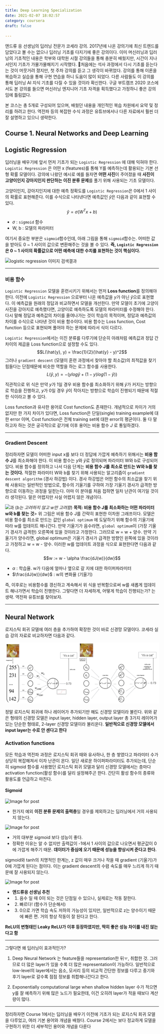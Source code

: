 ```yaml
---
title: Deep Learning Specialization
date: 2021-02-07 18:02:57
category: coursera
draft: false

---
```

앤드류 응 선생님의 딥러닝 전문가 코세라 강의. 2017년에 나온 강의기에 최신 트렌드를 담았다고 볼 수는 없으나 딥러닝 기초를 다지기에 좋은 강의이다. 이미 머신러닝과 딥러닝의 기초적인 내용은 학부와 대학원 시절 강의들을 통해 충분히 배웠지만, 시간이 지나서인지 기초가 가물가물해지기 시작했다. 🤔처음에는 석사 과정에서 다시 기초를 듣는다는 것이 머뭇거려 졌지만, 첫 주차 강의를 듣고 그 생각이 바뀌었다. 강의를 통해 이론을 복습하고 실습을 통해 구현 연습을 하니 도움이 많이 되었다. 다른 사람들도 이 강의를 통해 딥러닝 AI 지식 기초를 다질 수 있을 것이라 확신한다. 구글 부트캠프 2020 코스에서도 본 강의를 들으면 머신러닝 엔지니어 기초 자격을 획득했다고 가정하니 좋은 강의임에 틀림없다.
 
본 코스는 총 5개로 구성되어 있으며, 배웠던 내용을 개인적인 복습 차원에서 요약 및 정리를 하려고 한다. 역전파 등의 복잡한 수식 과정은 유튜브에서나 다른 자료에서 훨씬 더 잘 설명하고 있으니 생략한다. 

## Course 1. Neural Networks and Deep Learning

## Logistic Regression
딥러닝을 배우기에 앞서 먼저 기초가 되는 `Logistic Regression` 에 대해 익혀야 한다. `Logistic Regression` 은 어떤 x (features)를 통해 Y를 예측하는데 활용되는 기본 선형 확률 모델이다. 강의에 나왔던 예시로 예를 들자면 **어떤 사진**이 주어졌을 때 **사진이 고양이인지 강아지인지 판단하는 이진 분류 문제**를 풀기 위해 사용되는 기초 모델이다. 

고양이인지, 강아지인지에 대한 예측 정확도를 `Logistic Regression`은 0에서 1 사이의 확률로 표현해준다. 이를 수식으로 나타낸다면 예측값인 $\hat{y}$은 다음과 같이 표현할 수 있다. 
$$\hat{y} = \sigma(W^Tx + b)$$

- $\sigma$ : `sigmoid` 함수
- W, b : 모델의 파라미터

여기서 중요한 부분은 `sigmoid`함수인데, 아래 그림을 통해 `sigmoid`함수는. 어떠한 값을 받아도 0 ~ 1 사이의 값으로 변환해주는 것을 볼 수 있다.  **즉, `Logistic Regression` 은 0 ~ 1 사이의 확률값으로 어떤 예측에 대한 수치를 표현하는 것이 핵심이다.** 

![logistic regression 이미지 검색결과](https://miro.medium.com/max/2400/1*RqXFpiNGwdiKBWyLJc_E7g.png)


---
### 비용 함수
`Logistic Regression` 모델을 훈련시키기 위해서는 먼저 **Loss function**를 정의해야 한다. 이전에 `Logistic Regression` 으로부터 나온 예측값을 $y$가 아닌 $\hat{y}$으로 표현했다. 이 예측값을 원래의 정답과 비교하면서 모델을 개선한다. 만약 모델이 초기에 고양이 사진을 강아지로 예측했다면, 고양이로 예측하도록 모델의 파라미터를 수정해야 한다. 다시 말해 정답과 예측값의 차이를 줄여나가는 것이 학습의 목적이며, 정답과 예측값의 차이를 수식으로 나타낸 것이 비용 함수이다. 비용 함수는 Loss function, Cost function 등으로 표현되며 풀어야 하는 문제에 따라서 식이 다르다. 

`Logistic Regression`에서는 이진 분류를 다루기에 단순히 아래처럼 예측값과 정답 간 차이의 제곱을 Loss function으로 설정할 수도 있다. 
$$L(\hat{y}, y) = \frac{1}{2}(\hat{y} - y)^2$$
그러나 `gradient descent` (모델이 훈련 과정에서 찾아야 할 최소값)의 최적값을 찾기 힘들다는 단점때문에 비슷한 역할을 하는 로그 함수를 사용한다. 
$$L(\hat{y}, y) = -(ylog\hat{y} + (1-y)log(1-\hat{y}))$$

직관적으로 위 식은 만약 $y$가 1일 경우 비용 함수를 최소화하기 위해 $\hat{y}$가 커지는 방향으로 학습을 진행하고, $y$가 0일 경우 $\hat{y}$이 작아지는 방향으로 학습이 진행되기 때문에 적절한 식이라고 볼 수 있다.

Loss function과 유사한 용어로 Cost function도 존재한다. 개념적으로 차이가 거의 없지만 한 가지 차이가 있다면, Loss function은 단일(single) training example에 대한 error 이며, Cost function은 전체 training set에 대한 error의 평균이다. 둘 다 말하고자 하는 것은 궁극적으로 같기에 이후 용어는 비용 함수 $J$ 로 통일하겠다.

---
### Gradient Descent
정리하자면 모델이 어떠한 input x를 보다 더 정답에 가깝게 예측하기 위해서는 **비용 함수 J**를 최소화해야 한다. 이 비용 함수는 $y$와 $\hat{y}$로 정의되며 파라미터 W와 b로 구성되어 있다. 비용 함수를 정의하고 나서 다음 단계는 **비용 함수 J를 최소로 만드는 W와 b를 찾는 것이다.** 적절한 파라미터 W와 b를 찾기 위해 사용되는 알고리즘이 `gradient descent algorithm` (경사 하강법) 이다. 경사 하강법은 어떤 함수의 최소값을 찾기 위해 사용되는 일반적인 방법으로, 함수의 기울기를 구하여 가장 기울기 경사가 급격한 방향으로 이동하는 과정을 일컫는다. 아마 이 분야를 처음 접하면 일차 난관이 여기일 것이라 생각된다. 말은 어렵지만 사실 어렵지 않은 개념이다. 

![과](http://media5.datahacker.rs/2018/06/word-image-30.jpeg)
(*b는 고려하지 않고 w만 고려함*) 
**목적: 비용 함수 J를 최소화하는 어떤 파라미터 w와 b를 찾는 것**> 
위 그림은 비용 함수 J를 간략히 표현한 이차원 그래프이다. 모델은 비용 함수를 최소로 만드는 값인 `global optimum` 에 도달하기 위해 함수의 기울기에 따라 w를 업데이트 해나간다. 만약 기울기가 음수라면, `global optimum`이 (가장 기울기 경사가 급격한) 오른쪽에 있을 것이라고 가정한다. 그러므로 w = w + 양수. 만약 기울기가 양수라면, global optimum은 기울기 경사가 급격한 방향인 왼쪽에 있을 것이라고 가정하고 w = w - 양수. 이러한 w를 업데이트 과정을 식으로 표현한다면 다음과 같다. 
$$w := w - \alpha \frac{dJ(w)}{dw}$$
- $\alpha$ : 학습율. w가 다음에 얼마나 옆으로 갈 지에 대한 하이퍼파라미터
- $\frac{dJ(w)}{dw}$ :  w의 변화율 (기울기)

즉, 이후로는 비용함수를 갱신하고 계속해서 위 식을 반복함으로써 w를 새롭게 업데이트 해나가면서  학습이 진행한다. 그렇다면 더 자세하게, 어떻게 학습이 진행되는가? 는 생략. 역전파 유튜브를 찾아보자.


---
## Neural Network
로지스틱 회귀 모델에 여러 층을 추가하여 확장한 것이 바로 신경망 모델이다. 코세라 실습 강의 자료로 비교하자면 다음과 같다. 

![](imgs/1.png)

정말 로지스틱 회귀에 하나 레이어가 추가되기만 해도 신경망 모델이라 불린다. 위와 같은 형태의 신경망 모델은 input layer, hidden layer, output layer 총 3가지 레이어가 있는 단순한 형태로, 2-layer 신경망 모델이라 불리운다. **일반적으로 신경망 모델에서 input layer는 수로 안 센다고 한다** 

### Activation functions
모든 학습과 역전파 과정은 로지스틱 회귀 때와 유사하나, 한 층 쌓였다고 파라미터 수가 상당히 복잡해져서 이차 난관이 온다. 일단 새로운 하이퍼파라미터도 추가되는데, 단순히 sigmoid 함수를 사용했던 로지스틱 회귀 모델과 달리 신경망 모델에서는 층마다 activation function(활성 함수)를 달리 설정해주곤 한다. 간단히 활성 함수의 종류와 활용도를 언급하고 마친다.

#### Sigmoid
![Image for post](https://miro.medium.com/max/3268/1*a04iKNbchayCAJ7-0QlesA.png)

- 한가지 예외 **이진 분류 문제의 출력층**일 경우를 제외하고는 딥러닝에서 거의 사용되지 않는다.  

![Image for post](https://miro.medium.com/max/3196/1*pHjovxWB8BvI71ZkS-o_3A.png)

- 거의 대부분 sigmoid 보다 성능이 좋다. 
- 정확한 이유는 알 수 없지만 출력값이 -1에서 1 사이의 값으로 나오면서 평균값이 0에 가깝게 해주기 때문. **데이터가 중심에 오기 때문에 성능을 향상시켜 준다고 한다.**

sigmoid와 tanh의 치명적인 한계는, z 값이 매우 크거나 작을 때 gradient (기울기)가 0에 가깝게 된다는 점이다. 이는 gradient descent의 수렴 속도를 매우 느리게 하기 때문에 잘 사용되지 않는다.


![Image for post](https://miro.medium.com/max/3228/1*LiBZo_FcnKWqoU7M3GRKbA.png)

- **앤드류응 선생님 추천**
- 1. 음수 일 때 0이 되는 것은 단점일 수 있으나, 실제로는 작동 잘한다.
- 2. 빠르다! (함수가 단순해서) 
- 3. 0으로 가면 학습 속도 저하의 가능성이 있지만, 일반적으로 z는 양수이기 때문에 빠른 편. 거의 항상 작동이 잘 된다고 한다.

**ReLU의 변형태인 Leaky ReLU가 이후 등장하였지만, 딱히 좋은 성능 차이를 내진 않는다고 함**

---
그렇다면 왜 딥러닝이 효과적인가?
1. Deep Neural Network 는 feature들을 representation한 뒤ㅜ, 취합한 것. 그러므로 더 많은 layer가 있을 수록 더 많은 representation이 가능하다. 
일반적으로 low-level의 layer에서는 음소, 모서리 등의 비교적 간단한 정보를 다루고 중기와 후기 layer로 갈수록 점점 정보를 취합해나간다고 한다. 

2. Exponentially computational large when shallow
hidden layer 수가 적으면 y를 잘 예측하기 위해 많은 노드가 필요한데, 이건 오히려 layer가 적을 때보다 계산량이 많다.

---
정리하자면 Course 1에서는 딥러닝을 배우기 이전에 기초가 되는 로지스틱 회귀 모델을 다루었고, 여러 기본 용어와 개념을 배웠다. Course 2에서는 보다 정교하게 모델을 구현하기 위한 더 세부적인 용어와 개념을 다룬다 



<!--stackedit_data:
eyJoaXN0b3J5IjpbMTE0NzI3Mjk4MSwtNjc1MTk3ODQwLDM4Nj
czNjA0Myw5ODQyNzAzNjEsLTE1NDg0MzI4NDUsLTIwMjcyMjI2
MTddfQ==
-->
